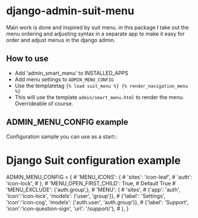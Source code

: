 # django-admin-suit-menu


Main work is done and inspired by suit menu.
in this package I take out the menu ordering and adjusting syntax in a separate app to make it easy for order and adjust menus in the django admin.

How to use
----------

* Add 'admin_smart_menu' to INSTALLED_APPS
* Add menu settings to `ADMIN_MENU_CONFIG`
* Use the templatetag `{% load suit_menu %} {% render_navigation_menu %}`
* This will use the template `admin/smart_menu.html` to render the menu. Overrideable of course.


ADMIN_MENU_CONFIG example
-------------------------

Configuration sample you can use as a start::

  # Django Suit configuration example
  ADMIN_MENU_CONFIG = {
      # 'MENU_ICONS': {
      #    'sites': 'icon-leaf',
      #    'auth': 'icon-lock',
      # },
      # 'MENU_OPEN_FIRST_CHILD': True, # Default True
      # 'MENU_EXCLUDE': ('auth.group',),
      # 'MENU': (
      #     'sites',
      #     {'app': 'auth', 'icon':'icon-lock', 'models': ('user', 'group')},
      #     {'label': 'Settings', 'icon':'icon-cog', 'models': ('auth.user', 'auth.group')},
      #     {'label': 'Support', 'icon':'icon-question-sign', 'url': '/support/'},
      # ),
  }

